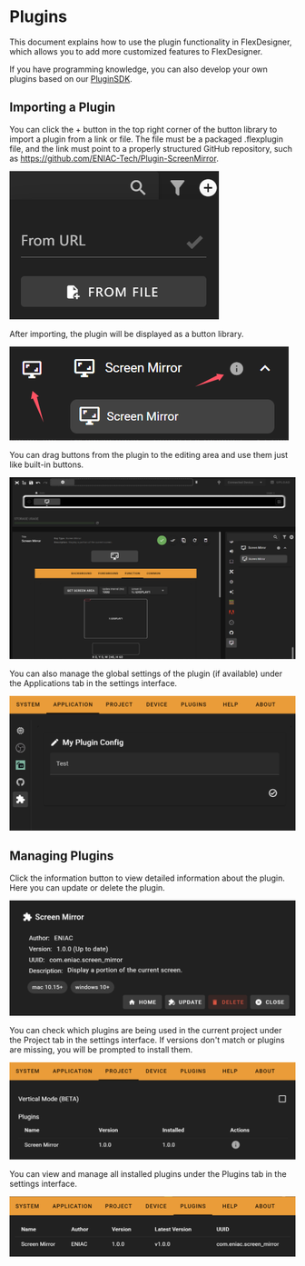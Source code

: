 # Plugins

This document explains how to use the plugin functionality in FlexDesigner, which allows you to add more customized features to FlexDesigner.

If you have programming knowledge, you can also develop your own plugins based on our [PluginSDK](../sdk/getting_started.md).

## Importing a Plugin

You can click the + button in the top right corner of the button library to import a plugin from a link or file. The file must be a packaged .flexplugin file, and the link must point to a properly structured GitHub repository, such as https://github.com/ENIAC-Tech/Plugin-ScreenMirror.

![1742265313124](image/plugins/1742265313124.png)

After importing, the plugin will be displayed as a button library.

![1742265946738](image/plugins/1742265946738.png)

You can drag buttons from the plugin to the editing area and use them just like built-in buttons.

![1742266238153](image/plugins/1742266238153.png)

You can also manage the global settings of the plugin (if available) under the Applications tab in the settings interface.

![1742267167382](image/plugins/1742267167382.png)

## Managing Plugins

Click the information button to view detailed information about the plugin. Here you can update or delete the plugin.

![1742265894863](image/plugins/1742265894863.png)

You can check which plugins are being used in the current project under the Project tab in the settings interface. If versions don't match or plugins are missing, you will be prompted to install them.

![1742266301972](image/plugins/1742266301972.png)

You can view and manage all installed plugins under the Plugins tab in the settings interface.

![1742266336647](image/plugins/1742266336647.png)
